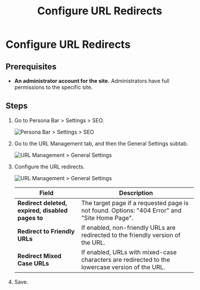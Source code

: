 ﻿---
uid: configure-url-redirects
topic: configure-url-redirects
locale: en
title: Configure URL Redirects
dnneditions: DNN Platform,Evoq Content,Evoq Engage
dnnversion: 09.02.00
parent-topic: administrators-configuring-your-site-overview
related-topics: configure-url-rewriter,manage-url-providers,edit-regex-for-url-management,test-url-generation
---

# Configure URL Redirects

## Prerequisites

*   **An administrator account for the site.** Administrators have full permissions to the specific site.

## Steps

1.  Go to Persona Bar \> Settings \> SEO.
    
    ![Persona Bar > Settings > SEO](/images/scr-pbar-host-Settings-E91.png)
    
2.  Go to the URL Management tab, and then the General Settings subtab.
    
    ![URL Management > General Settings](/images/scr-pbtabs-host-Settings-SEO-URLManagement-GeneralSettings-E91.png)
    
3.  Configure the URL redirects.
    
      
    
    ![URL Management > General Settings](/images/scr-SEO-URLManagement-GeneralSettings-URLRedirects-E91.png)
    
      
    
    |Field|Description|
    |---|---|
    |<strong>Redirect deleted, expired, disabled pages to</strong>|The target page if a requested page is not found. Options: "404 Error" and "Site Home Page".|
    |<strong>Redirect to Friendly URLs|If enabled, non-friendly URLs are redirected to the friendly version of the URL.|
    |<strong>Redirect Mixed Case URLs</strong>|If enabled, URLs with mixed-case characters are redirected to the lowercase version of the URL.|
    
4.  Save.
